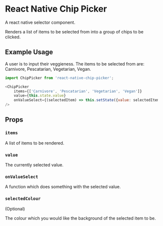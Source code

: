 # React Native Chip Picker
A react native selector component.

Renders a list of items to be selected from into a group of chips to be clicked.

## Example Usage
A user is to input their veggieness. The items to be selected from are: Carnivore, Pescatarian, Vegetarian, Vegan.

```javascript
import ChipPicker from 'react-native-chip-picker';

<ChipPicker
    items={['Carnivore', 'Pescatarian', 'Vegetarian', 'Vegan']}
    value={this.state.value}
    onValueSelect={(selectedItem) => this.setState({value: selectedItem})}
/>
```

## Props

### `items`
A list of items to be rendered.

### `value`
The currently selected value.

### `onValueSelect`
A function which does something with the selected value.

### `selectedColour`
(Optional)

The colour which you would like the background of the selected item to be.
